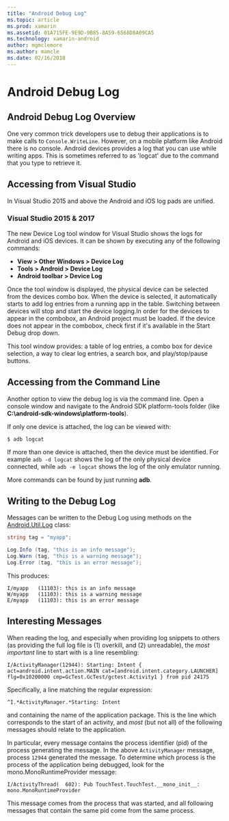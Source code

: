 ```yaml
---
title: "Android Debug Log"
ms.topic: article
ms.prod: xamarin
ms.assetid: 01A715FE-9E9D-9B85-8A59-6568D8A09CA5
ms.technology: xamarin-android
author: mgmclemore
ms.author: mamcle
ms.date: 02/16/2018
---
```


# Android Debug Log

## Android Debug Log Overview

One very common trick developers use to debug their applications is to
make calls to `Console.WriteLine`. However, on a mobile platform like
Android there is no console. Android devices provides a log that you
can use while writing apps. This is sometimes referred to as 'logcat'
due to the command that you type to retrieve it.

## Accessing from Visual Studio

In Visual Studio 2015 and above the Android and iOS log pads are unified.

### Visual Studio 2015 & 2017

The new Device Log tool window for Visual Studio shows the logs for 
Android and iOS devices. It can be shown by executing any of the 
following commands: 

-   **View > Other Windows > Device Log**
-   **Tools > Android > Device Log**
-   **Android toolbar > Device Log**

Once the tool window is displayed, the physical device can be selected 
from the devices combo box. When the device is selected, it 
automatically starts to add log entries from a running app in the 
table. Switching between devices will stop and start the device 
logging.In order for the devices to appear in the combobox, an Android 
project must be loaded. If the device does not appear in the combobox, 
check first if it's available in the Start Debug drop down. 

This tool window provides: a table of log entries, a combo box for 
device selection, a way to clear log entries, a search box, and 
play/stop/pause buttons. 


<a name="Accessing_from_the_Command_Line" />

## Accessing from the Command Line

Another option to view the debug log is via the command line. Open a 
console window and navigate to the Android SDK platform-tools folder 
(like **C:\android-sdk-windows\platform-tools**). 

If only one device is attached, the log can be viewed with:

```shell
$ adb logcat
```

If more than one device is attached, then the device must be 
identified. For example `adb -d logcat` shows the log of the only 
physical device connected, while `adb -e logcat` shows the log of the 
only emulator running. 

More commands can be found by just running **adb**.

<a name="Writing_to_the_Debug_Log" />


## Writing to the Debug Log

Messages can be written to the Debug Log using methods on the 
[Android.Util.Log](https://developer.xamarin.com/api/type/Android.Util.Log/) class: 

```csharp
string tag = "myapp";

Log.Info (tag, "this is an info message");
Log.Warn (tag, "this is a warning message");
Log.Error (tag, "this is an error message");
```

This produces:

```shell
I/myapp   (11103): this is an info message
W/myapp   (11103): this is a warning message
E/myapp   (11103): this is an error message
```

<a name="Interesting_Messages" />

## Interesting Messages

When reading the log, and especially when providing log snippets to others
(as providing the full log file is (1) overkill, and (2) unreadable),
the *most important* line to start with is a line resembling:

```shell
I/ActivityManager(12944): Starting: Intent { act=android.intent.action.MAIN cat=[android.intent.category.LAUNCHER] flg=0x10200000 cmp=GcTest.GcTest/gctest.Activity1 } from pid 24175
```

Specifically, a line matching the regular expression:

```shell
^I.*ActivityManager.*Starting: Intent
```

and containing the name of the application package. This is the line 
which corresponds to the start of an activity, and *most* (but not all) 
of the following messages should relate to the application. 

In particular, every message contains the process identifier (pid) of 
the process generating the message. In the above `ActivityManager` 
message, process `12944` generated the message. To determine which 
process is the process of the application being debugged, look for the 
mono.MonoRuntimeProvider message: 

```shell
I/ActivityThread(  602): Pub TouchTest.TouchTest.__mono_init__: mono.MonoRuntimeProvider
```

This message comes from the process that was started, and all following 
messages that contain the same pid come from the same process. 
